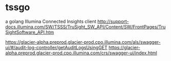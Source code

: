 # tssgo
a golang Illumina Connected Insights client
http://support-docs.illumina.com/SW/TSSS/TruSight_SW_API/Content/SW/FrontPages/TruSightSoftware_API.htm

https://glacier-alpha.preprod.glacier-prod.cpo.illumina.com/als/swagger-ui/#/audit-log-controller/getAuditLogsUsingGET
https://glacier-alpha.preprod.glacier-prod.cpo.illumina.com/crs/swagger-ui/index.html